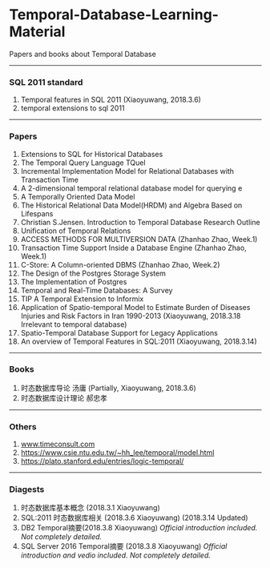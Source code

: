 # Temporal-Database-Learning-Material
Papers and books about Temporal Database

---
### SQL 2011 standard
1. Temporal features in SQL 2011 (Xiaoyuwang, 2018.3.6)
2. temporal extensions to sql 2011

---
### Papers
1. Extensions to SQL for Historical Databases
2. The Temporal Query Language TQuel
3. Incremental Implementation Model for Relational Databases with Transaction Time
4. A 2-dimensional temporal relational database model for querying e
5. A Temporally Oriented Data Model
6. The Historical Relational Data Model(HRDM) and Algebra Based on Lifespans
7. Christian S.Jensen. Introduction to Temporal Database Research Outline
8. Unification of Temporal Relations
9. ACCESS METHODS FOR MULTIVERSION DATA (Zhanhao Zhao, Week.1)
10. Transaction Time Support Inside a Database Engine (Zhanhao Zhao, Week.1)
11. C-Store: A Column-oriented DBMS (Zhanhao Zhao, Week.2)
12. The Design of the Postgres Storage System
13. The Implementation of Postgres
14. Temporal and Real-Time Databases: A Survey
15. TIP A Temporal Extension to Informix
16. Application of Spatio-temporal Model to Estimate Burden of Diseases Injuries and Risk Factors in Iran 1990-2013 (Xiaoyuwang, 2018.3.18 Irrelevant to temporal database)
17. Spatio-Temporal Database Support for Legacy Applications
18. An overview of Temporal Features in SQL:2011 (Xiaoyuwang, 2018.3.14)

---
### Books
1. 时态数据库导论 汤庸 (Partially, Xiaoyuwang, 2018.3.6)
2. 时态数据库设计理论 郝忠孝

---
### Others
1. www.timeconsult.com
2. https://www.csie.ntu.edu.tw/~hh_lee/temporal/model.html
3. https://plato.stanford.edu/entries/logic-temporal/

---
### Diagests
1. 时态数据库基本概念 (2018.3.1 Xiaoyuwang)
2. SQL:2011 时态数据库相关 (2018.3.6 Xiaoyuwang) (2018.3.14 Updated)
3. DB2 Temporal摘要(2018.3.8 Xiaoyuwang) *Official introduction included. Not completely detailed.*
4. SQL Server 2016 Temporal摘要 (2018.3.8 Xiaoyuwang) *Official introduction and vedio included. Not completely detailed.*
